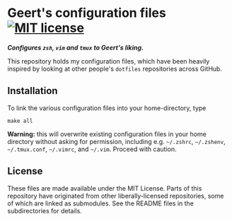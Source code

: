 # Geert's configuration files [![MIT license](http://img.shields.io/badge/license-MIT-blue.svg?style=flat)](https://github.com/barentsen/k2flix/blob/master/LICENSE)

***Configures `zsh`, `vim` and `tmux` to Geert's liking.***

This repository holds my configuration files, which have been
heavily inspired by looking at other people's `dotfiles` repositories
across GitHub.

## Installation
To link the various configuration files into your home-directory,
type
```
make all
```
**Warning:** this will overwrite existing configuration
files in your home directory without asking for permission,
including e.g. `~/.zshrc`, `~/.zshenv`, `~/.tmux.conf`,
`~/.vimrc`, and `~/.vim`.  Proceed with caution.

## License
These files are made available under the MIT License.
Parts of this repository have originated from other liberally-licensed
repositories, some of which are linked as submodules. 
See the README files in the subdirectories for details.
